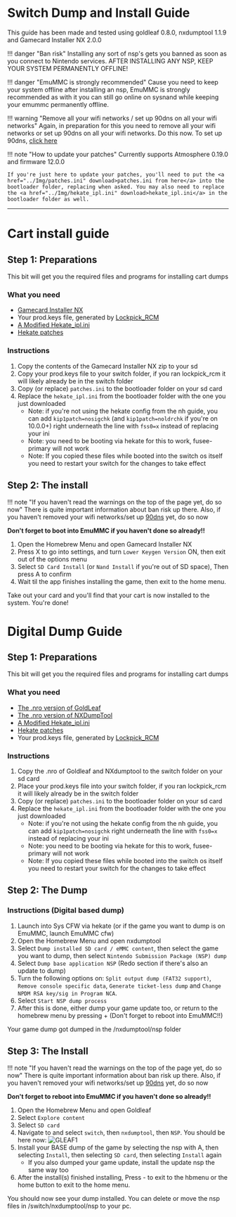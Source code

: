 # Switch Dump and Install Guide
This guide has been made and tested using goldleaf 0.8.0, nxdumptool 1.1.9 and Gamecard Installer NX 2.0.0

!!! danger "Ban risk"
	Installing any sort of nsp's gets you banned as soon as you connect to Nintendo services. AFTER INSTALLING ANY NSP, KEEP YOUR SYSTEM PERMANENTLY OFFLINE!

!!! danger "EmuMMC is strongly recommended"
	Cause you need to keep your system offline after installing an nsp, EmuMMC is strongly recommended as with it you can still go online on sysnand while keeping your emummc permanently offline.

!!! warning "Remove all your wifi networks / set up 90dns on all your wifi networks"
	Again, in preparation for this you need to remove all your wifi networks or set up 90dns on all your wifi networks. Do this now. To set up 90dns, [click here](https://gitlab.com/a/90dns#usage-on-switch)

!!! note "How to update your patches"
	Currently supports Atmosphere 0.19.0 and firmware 12.0.0

	If you're just here to update your patches, you'll need to put the <a href="../Img/patches.ini" download>patches.ini from here</a> into the bootloader folder, replacing when asked. You may also need to replace the <a href="../Img/hekate_ipl.ini" download>hekate_ipl.ini</a> in the bootloader folder as well.

-----

# Cart install guide 

## Step 1: Preparations
This bit will get you the required files and programs for installing cart dumps

### What you need
- [Gamecard Installer NX](https://github.com/ITotalJustice/Gamecard-Installer-NX/releases)
- Your prod.keys file, generated by [Lockpick_RCM](https://github.com/shchmue/Lockpick_RCM/releases)
- <a href="../Img/hekate_ipl.ini" download>A Modified Hekate_ipl.ini</a>
- <a href="../Img/patches.ini" download>Hekate patches</a>

### Instructions
1. Copy the contents of the Gamecard Installer NX zip to your sd
2. Copy your prod.keys file to your switch folder, if you ran lockpick_rcm it will likely already be in the switch folder
3. Copy (or replace) `patches.ini` to the bootloader folder on your sd card
4. Replace the `hekate_ipl.ini` from the bootloader folder with the one you just downloaded
	- Note: if you're not using the hekate config from the nh guide, you can add `kip1patch=nosigchk` (and `kip1patch=noldrchk` if you're on 10.0.0+) right underneath the line with `fss0=x` instead of replacing your ini
	- Note: you need to be booting via hekate for this to work, fusee-primary will not work
	- Note: If you copied these files while booted into the switch os itself you need to restart your switch for the changes to take effect

## Step 2: The install

!!! note "If you haven't read the warnings on the top of the page yet, do so now"
	There is quite important information about ban risk up there.
	Also, if you haven't removed your wifi networks/set up [90dns](https://gitlab.com/a/90dns#usage-on-switch) yet, do so now

**Don't forget to boot into EmuMMC if you haven't done so already!!**

1. Open the Homebrew Menu and open Gamecard Installer NX
2. Press X to go into settings, and turn `Lower Keygen Version` ON, then exit out of the options menu
3. Select `SD Card Install` (or `Nand Install` if you're out of SD space), Then press A to confirm
4. Wait til the app finishes installing the game, then exit to the home menu. 

Take out your card and you'll find that your cart is now installed to the system. You're done!

# Digital Dump Guide

## Step 1: Preparations 
This bit will get you the required files and programs for installing cart dumps

### What you need
- [The .nro version of GoldLeaf](https://github.com/XorTroll/Goldleaf/releases)
- [The .nro version of NXDumpTool](https://github.com/DarkMatterCore/nxdumptool/releases)
- <a href="../Img/hekate_ipl.ini" download>A Modified Hekate_ipl.ini</a>
- <a href="../Img/patches.ini" download>Hekate patches</a>
- Your prod.keys file, generated by [Lockpick_RCM](https://github.com/shchmue/Lockpick_RCM/releases)

### Instructions
1. Copy the .nro of Goldleaf and NXdumptool to the switch folder on your sd card
2. Place your prod.keys file into your switch folder, if you ran lockpick_rcm it will likely already be in the switch folder
3. Copy (or replace) `patches.ini` to the bootloader folder on your sd card
4. Replace the `hekate_ipl.ini` from the bootloader folder with the one you just downloaded
	- Note: if you're not using the hekate config from the nh guide, you can add `kip1patch=nosigchk` right underneath the line with `fss0=x` instead of replacing your ini
	- Note: you need to be booting via hekate for this to work, fusee-primary will not work
	- Note: If you copied these files while booted into the switch os itself you need to restart your switch for the changes to take effect

## Step 2: The Dump

### Instructions (Digital based dump)
1. Launch into Sys CFW via hekate (or if the game you want to dump is on EmuMMC, launch EmuMMC cfw)
2. Open the Homebrew Menu and open nxdumptool
3. Select `Dump installed SD card / eMMC content`, then select the game you want to dump, then select `Nintendo Submission Package (NSP) dump`
4. Select `Dump base application NSP` (Redo  section if there's also an update to dump)
5. Turn the following options on: `Split output dump (FAT32 support)`, `Remove console specific data`, `Generate ticket-less dump` and `Change NPDM RSA key/sig in Program NCA`.
6. Select `Start NSP dump process`
7. After this is done, either dump your game update too, or return to the homebrew menu by pressing + (Don't forget to reboot into EmuMMC!!)

Your game dump got dumped in the /nxdumptool/nsp folder

## Step 3: The Install

!!! note "If you haven't read the warnings on the top of the page yet, do so now"
	There is quite important information about ban risk up there.
	Also, if you haven't removed your wifi networks/set up [90dns](https://gitlab.com/a/90dns#usage-on-switch) yet, do so now

**Don't forget to reboot into EmuMMC if you haven't done so already!!**

1. Open the Homebrew Menu and open Goldleaf
2. Select `Explore content`
3. Select `SD card`
4. Navigate to and select `switch`, then `nxdumptool`, then `NSP`. You should be here now:
![GLEAF1](Img/Folder_GOLDLEAF.png)
6. Install your BASE dump of the game by selecting the nsp with A, then selecting `Install`, then selecting `SD card`, then selecting `Install` again
	- If you also dumped your game update, install the update nsp the same way too
7. After the install(s) finished installing, Press - to exit to the hbmenu or the home button to exit to the home menu.

You should now see your dump installed. You can delete or move the nsp files in /switch/nxdumptool/nsp to your pc.

